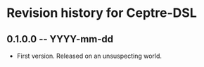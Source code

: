 # Revision history for Ceptre-DSL

## 0.1.0.0  -- YYYY-mm-dd

* First version. Released on an unsuspecting world.
